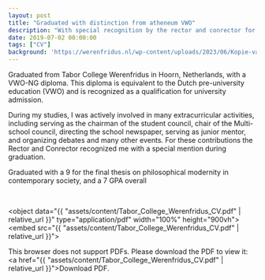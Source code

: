```yaml
---
layout: post
title: "Graduated with distinction from atheneum VWO"
description: "With special recognition by the rector and conrector for execptional contributions to the school community"
date: 2019-07-02 00:00:00
tags: ["CV"]
background: 'https://werenfridus.nl/wp-content/uploads/2023/06/Kopie-van-photographybyIK-Werenfridus-septbember2019-017-scaled.jpg'
---
```


Graduated from Tabor College Werenfridus in Hoorn, Netherlands, with a VWO-NG diploma. This diploma is equivalent to the Dutch pre-university education (VWO) and is recognized as a qualification for university admission.

During my studies, I was actively involved in many extracurricular activities, including serving as the chairman of the student council, chair of the Multi-school council, directing the school newspaper, serving as junior mentor, and organizing debates and many other events. For these contributions the Rector and Conrector recognized me with a special mention during graduation. 


Graduated with a 9 for the final thesis on philosophical modernity in contemporary society, and a 7 GPA overall

<br>


<object data="{{ "assets/content/Tabor_College_Werenfridus_CV.pdf" | relative_url }}" type="application/pdf" width="100%" height="900vh">
    <embed src="{{ "assets/content/Tabor_College_Werenfridus_CV.pdf" | relative_url }}">
        <p>This browser does not support PDFs. Please download the PDF to view it: <a href="{{ "assets/content/Tabor_College_Werenfridus_CV.pdf" | relative_url }}">Download PDF</a>.</p>
    </embed>
</object>

